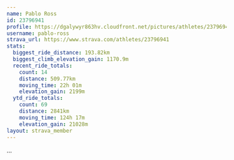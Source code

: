 ```yaml
---
name: Pablo Ross
id: 23796941
profile: https://dgalywyr863hv.cloudfront.net/pictures/athletes/23796941/14615399/1/large.jpg
username: pablo-ross
strava_url: https://www.strava.com/athletes/23796941
stats:
  biggest_ride_distance: 193.82km
  biggest_climb_elevation_gain: 1170.9m
  recent_ride_totals:
    count: 14
    distance: 509.77km
    moving_time: 22h 01m
    elevation_gain: 2199m
  ytd_ride_totals:
    count: 69
    distance: 2841km
    moving_time: 124h 17m
    elevation_gain: 21028m
layout: strava_member
--- 
```

...
